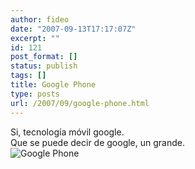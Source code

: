 ```yaml
---
author: fideo
date: "2007-09-13T17:17:07Z"
excerpt: ""
id: 121
post_format: []
status: publish
tags: []
title: Google Phone
type: posts
url: /2007/09/google-phone.html
---
```

Si, tecnología móvil google.  
Que se puede decir de google, un grande.  
![Google Phone](http://www.fideox.com.ar/images/google-phone-1.jpg "Google Phone")
